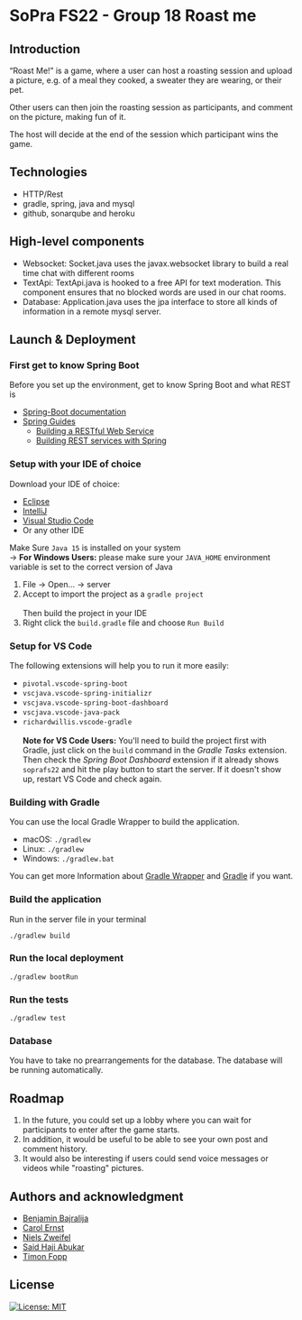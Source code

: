 # SoPra FS22 - Group 18 Roast me

## Introduction

“Roast Me!” is a game, where a user can host a roasting session and upload a picture, e.g. of a meal they cooked, a sweater they are wearing, or their pet. 

Other users can then join the roasting session as participants, and comment on the picture, making fun of it. 

The host will decide at the end of the session which participant wins the game.

## Technologies
- HTTP/Rest
- gradle, spring, java and mysql
- github, sonarqube and heroku

## High-level components
- Websocket: Socket.java uses the javax.websocket library to build a real time chat with different rooms
- TextApi: TextApi.java is hooked to a free API for text moderation. This component ensures that no blocked words are used in our chat rooms.
- Database: Application.java uses the jpa interface to store all kinds of information in a remote mysql server.

## Launch & Deployment
### First get to know Spring Boot
Before you set up the environment, get to know Spring Boot and what REST is
- [Spring-Boot documentation](https://docs.spring.io/spring-boot/docs/current/reference/html/index.html)
- [Spring Guides](http://spring.io/guides)
    - [Building a RESTful Web Service](http://spring.io/guides/gs/rest-service/)
    - [Building REST services with Spring](http://spring.io/guides/tutorials/bookmarks/)

### Setup with your IDE of choice
Download your IDE of choice:
- [Eclipse](http://www.eclipse.org/downloads/)
- [IntelliJ](https://www.jetbrains.com/idea/download/)
- [Visual Studio Code](https://code.visualstudio.com/)
- Or any other IDE


Make Sure ```Java 15``` is installed on your system <br/>
	-> **For Windows Users:** please make sure your ```JAVA_HOME``` environment variable is set to the correct version of Java

1. File -> Open... -> server
2. Accept to import the project as a ``gradle project`` <br/><br/>
Then build the project in your IDE
3. Right click the ```build.gradle``` file and choose ```Run Build```

### Setup for VS Code
The following extensions will help you to run it more easily:
- `pivotal.vscode-spring-boot`
- `vscjava.vscode-spring-initializr`
- `vscjava.vscode-spring-boot-dashboard`
- `vscjava.vscode-java-pack`
- `richardwillis.vscode-gradle` <br/><br/>
**Note for VS Code Users:** You'll need to build the project first with Gradle, just click on the `build` command in the _Gradle Tasks_ extension. Then check the _Spring Boot Dashboard_ extension if it already shows `soprafs22` and hit the play button to start the server. If it doesn't show up, restart VS Code and check again.

### Building with Gradle
You can use the local Gradle Wrapper to build the application.
-   macOS: `./gradlew`
-   Linux: `./gradlew`
-   Windows: `./gradlew.bat`

You can get more Information about [Gradle Wrapper](https://docs.gradle.org/current/userguide/gradle_wrapper.html) and [Gradle](https://gradle.org/docs/) if you want.

### Build the application
Run in the server file in your terminal
```
./gradlew build
```

### Run the local deployment
```
./gradlew bootRun
```
### Run the tests

```
./gradlew test
```
### Database
You have to take no prearrangements for the database. The database will be running automatically.

## Roadmap
1. In the future, you could set up a lobby where you can wait for participants to enter after the game starts. 
2. In addition, it would be useful to be able to see your own post and comment history. 
3. It would also be interesting if users could send voice messages or videos while "roasting" pictures.
## Authors and acknowledgment

- [Benjamin Bajralija](https://github.com/bbajrari)
- [Carol Ernst](https://github.com/carolernst-uzh)
- [Niels Zweifel](https://github.com/itsniezwe)
- [Said Haji Abukar](https://github.com/awhoa)
- [Timon Fopp](https://github.com/trofej)

## License
[![License: MIT](https://img.shields.io/badge/License-MIT-yellow.svg)](https://opensource.org/licenses/MIT)
